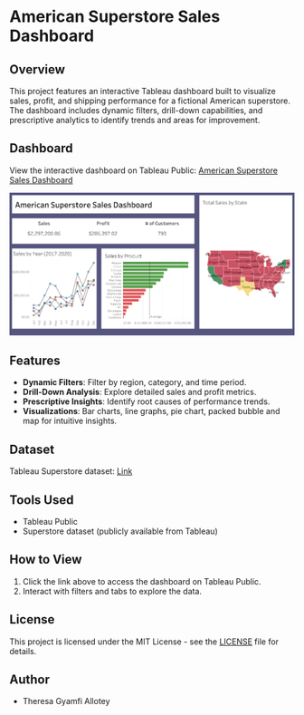 # American Superstore Sales Dashboard

## Overview
This project features an interactive Tableau dashboard built to visualize sales, profit, and shipping performance for a fictional American superstore. The dashboard includes dynamic filters, drill-down capabilities, and prescriptive analytics to identify trends and areas for improvement.

## Dashboard
View the interactive dashboard on Tableau Public:
[American Superstore Sales Dashboard](https://public.tableau.com/views/AmericanSuperstoreSales/American_Superstore_dashboard_1?:language=en-US&:sid=&:redirect=auth&:display_count=n&:origin=viz_share_link)

![Dashboard Screenshot](screenshot.png)

## Features
- **Dynamic Filters**: Filter by region, category, and time period.
- **Drill-Down Analysis**: Explore detailed sales and profit metrics.
- **Prescriptive Insights**: Identify root causes of performance trends.
- **Visualizations**: Bar charts, line graphs, pie chart, packed bubble and map for intuitive insights.

## Dataset
Tableau Superstore dataset: [Link](https://community.tableau.com/s/question/0D54T00000CWeX8SAL/sample-superstore-sales-excelxls?language=en_US)

## Tools Used
- Tableau Public
- Superstore dataset (publicly available from Tableau)

## How to View
1. Click the link above to access the dashboard on Tableau Public.
2. Interact with filters and tabs to explore the data.

## License
This project is licensed under the MIT License - see the [LICENSE](LICENSE) file for details.

## Author
- Theresa Gyamfi Allotey
